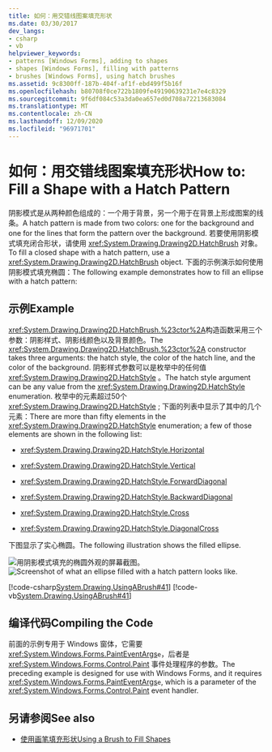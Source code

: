 ```yaml
---
title: 如何：用交错线图案填充形状
ms.date: 03/30/2017
dev_langs:
- csharp
- vb
helpviewer_keywords:
- patterns [Windows Forms], adding to shapes
- shapes [Windows Forms], filling with patterns
- brushes [Windows Forms], using hatch brushes
ms.assetid: 9c8300ff-187b-404f-af1f-ebd499f5b16f
ms.openlocfilehash: b80708f0ce722b1809fe49190639231e7e4c8329
ms.sourcegitcommit: 9f6df084c53a3da0ea657ed0d708a72213683084
ms.translationtype: MT
ms.contentlocale: zh-CN
ms.lasthandoff: 12/09/2020
ms.locfileid: "96971701"
---
```

# <a name="how-to-fill-a-shape-with-a-hatch-pattern"></a><span data-ttu-id="375bb-102">如何：用交错线图案填充形状</span><span class="sxs-lookup"><span data-stu-id="375bb-102">How to: Fill a Shape with a Hatch Pattern</span></span>
<span data-ttu-id="375bb-103">阴影模式是从两种颜色组成的：一个用于背景，另一个用于在背景上形成图案的线条。</span><span class="sxs-lookup"><span data-stu-id="375bb-103">A hatch pattern is made from two colors: one for the background and one for the lines that form the pattern over the background.</span></span> <span data-ttu-id="375bb-104">若要使用阴影模式填充闭合形状，请使用 <xref:System.Drawing.Drawing2D.HatchBrush> 对象。</span><span class="sxs-lookup"><span data-stu-id="375bb-104">To fill a closed shape with a hatch pattern, use a <xref:System.Drawing.Drawing2D.HatchBrush> object.</span></span> <span data-ttu-id="375bb-105">下面的示例演示如何使用阴影模式填充椭圆：</span><span class="sxs-lookup"><span data-stu-id="375bb-105">The following example demonstrates how to fill an ellipse with a hatch pattern:</span></span>  
  
## <a name="example"></a><span data-ttu-id="375bb-106">示例</span><span class="sxs-lookup"><span data-stu-id="375bb-106">Example</span></span>  
 <span data-ttu-id="375bb-107"><xref:System.Drawing.Drawing2D.HatchBrush.%23ctor%2A>构造函数采用三个参数：阴影样式、阴影线颜色以及背景颜色。</span><span class="sxs-lookup"><span data-stu-id="375bb-107">The <xref:System.Drawing.Drawing2D.HatchBrush.%23ctor%2A> constructor takes three arguments: the hatch style, the color of the hatch line, and the color of the background.</span></span> <span data-ttu-id="375bb-108">阴影样式参数可以是枚举中的任何值 <xref:System.Drawing.Drawing2D.HatchStyle> 。</span><span class="sxs-lookup"><span data-stu-id="375bb-108">The hatch style argument can be any value from the <xref:System.Drawing.Drawing2D.HatchStyle> enumeration.</span></span> <span data-ttu-id="375bb-109">枚举中的元素超过50个 <xref:System.Drawing.Drawing2D.HatchStyle> ; 下面的列表中显示了其中的几个元素：</span><span class="sxs-lookup"><span data-stu-id="375bb-109">There are more than fifty elements in the <xref:System.Drawing.Drawing2D.HatchStyle> enumeration; a few of those elements are shown in the following list:</span></span>  
  
- <xref:System.Drawing.Drawing2D.HatchStyle.Horizontal>  
  
- <xref:System.Drawing.Drawing2D.HatchStyle.Vertical>  
  
- <xref:System.Drawing.Drawing2D.HatchStyle.ForwardDiagonal>  
  
- <xref:System.Drawing.Drawing2D.HatchStyle.BackwardDiagonal>  
  
- <xref:System.Drawing.Drawing2D.HatchStyle.Cross>  
  
- <xref:System.Drawing.Drawing2D.HatchStyle.DiagonalCross>  
  
 <span data-ttu-id="375bb-110">下图显示了实心椭圆。</span><span class="sxs-lookup"><span data-stu-id="375bb-110">The following illustration shows the filled ellipse.</span></span>  
  
  <span data-ttu-id="375bb-111">![用阴影模式填充的椭圆外观的屏幕截图。](./media/how-to-fill-a-shape-with-a-hatch-pattern/ellipse-filled-hatch.png "hatch1")</span><span class="sxs-lookup"><span data-stu-id="375bb-111">![Screenshot of what an ellipse filled with a hatch pattern looks like.](./media/how-to-fill-a-shape-with-a-hatch-pattern/ellipse-filled-hatch.png "hatch1")</span></span>
  
 [!code-csharp[System.Drawing.UsingABrush#41](~/samples/snippets/csharp/VS_Snippets_Winforms/System.Drawing.UsingABrush/CS/Class1.cs#41)]
 [!code-vb[System.Drawing.UsingABrush#41](~/samples/snippets/visualbasic/VS_Snippets_Winforms/System.Drawing.UsingABrush/VB/Class1.vb#41)]  
  
## <a name="compiling-the-code"></a><span data-ttu-id="375bb-112">编译代码</span><span class="sxs-lookup"><span data-stu-id="375bb-112">Compiling the Code</span></span>  
 <span data-ttu-id="375bb-113">前面的示例专用于 Windows 窗体，它需要 <xref:System.Windows.Forms.PaintEventArgs>`e`，后者是 <xref:System.Windows.Forms.Control.Paint> 事件处理程序的参数。</span><span class="sxs-lookup"><span data-stu-id="375bb-113">The preceding example is designed for use with Windows Forms, and it requires <xref:System.Windows.Forms.PaintEventArgs>`e`, which is a parameter of the <xref:System.Windows.Forms.Control.Paint> event handler.</span></span>  
  
## <a name="see-also"></a><span data-ttu-id="375bb-114">另请参阅</span><span class="sxs-lookup"><span data-stu-id="375bb-114">See also</span></span>

- [<span data-ttu-id="375bb-115">使用画笔填充形状</span><span class="sxs-lookup"><span data-stu-id="375bb-115">Using a Brush to Fill Shapes</span></span>](using-a-brush-to-fill-shapes.md)
